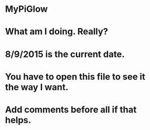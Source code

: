 # MyPiGlow
# What am I doing.  Really? 
# 8/9/2015 is the current date.
# You have to open this file to see it the way I want.
# Add comments before all if that helps.

